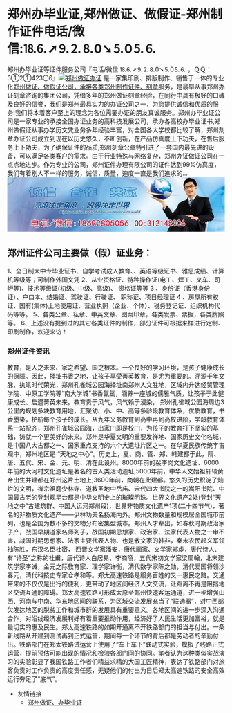 # 郑州办毕业证,郑州做证、做假证-郑州制作证件电话/微信:⒙⒍➚⒐⒉⒏0➘⒌0⒌⒍ 
郑州办毕业证等证件服务公司『电话/微信:⒙⒍➚⒐⒉⒏0➘⒌0⒌⒍ ，ＱＱ：3①2①423〇6』[![郑州做证办证](https://wpa.qq.com/pa?p=2:312142306:41)](https://wpa.qq.com/msgrd?v=3&amp;uin=312142306&amp;site=qq&amp;menu=yes) 是一家集印刷、排版制作、销售于一体的专业化[郑州做证、做假证公司，承接各类郑州制作证件、刻章](http://zzbjz.github.io)服务，是最早从事郑州办证刻章咨询的集团公司，凭借多年的郑州做证刻章经验，在同行中具有极好的口碑及良好的信誉，我们是郑州最具实力的办证公司之一，为您提供诚信和优质的服务!我们将本着客户至上的理念为各位需要办证的朋友真诚服务。​郑州办毕业证公司是一家专业的承接全国办证业务的高科技发展公司，承办各高校办毕业证书,郑州做假证从事办学历文凭业务多年经验丰富，对全国各大学校都比较了解，郑州刻章办证公司成立到现在以历史悠久，不断创新，在产品仿真度上下功夫，在售后服务上下功夫，为了确保证件的品质,郑州刻章公章特引进了一套国内最先进的设备，可以满足各类客户的需求。由于行业特殊与网络复杂，郑州办证做证公司在一点点地进步。作为专业的公司，郑州证件办理有限公司的证件达到99%仿真度，我们有着别人不一样的服务，诚信，质量，速度一直是我们追求的…
![郑州办毕业证,郑州做证,郑州做假证,郑州证件服务](./186-2.jpg)
## 郑州证件公司主要做（假）证业务：
1、全日制大中专毕业证书、自学考试成人教育、、英语等级证书、雅思成绩、计算机等级等；可制作外国文凭
2、从业资格证、特种操作证(电工、焊工、叉车、司炉等)、技术等级证(初级、中级、高级)、 资格证等等
3 、身份证（香港身份证）、户口本、结婚证、驾驶证、行驶证、 职称证、项目经理证
4 、房屋所有权证、国有(集体)土地使用证、营业执照（企业、个体）、税务登记证、组织机构代码等等。 
5、各类公章、私章、中英文章、图案印章，各类发票、票据，各类牌照等。
6、上述没有提到过的其它各类证件的制作，部分证件可根据来样进行定制、印刷制作，欢迎来访！

### 郑州证件资讯
教育，是人之未来、家之希望、国之根本。一个良好的学习环境，是孩子健康成长的保障。因此，择址书香之地，让孩子享受菁英教育，是尤为重要的。溯源千年文脉、执笔时代荣光，郑州孔雀城公园海择址南郑州人文胜地，区域内升达经贸管理学院、中原工学院等“南大学城”书香氤氲，涵养一座城的儒雅气质，让孩子于此健康成长、启遇菁英未来。教育贵于风气，风气赖于浸染， 郑州孔雀城公园海周边3公里内规划多块教育用地，汇聚幼、小、中、高等多龄段教育体系，优质教育，书香墨染，护航每个孩子的成长。从九年义务教育到高中再到高校进阶，学龄教育体系一站配齐，郑州孔雀城公园海，出家门即是校门，为孩子的教育打下坚实的基础，铸就一个更美好的未来。郑州是华夏文明的重要发祥地、国家历史文化名城，是中国八大古都之一、国家重点支持的六个大遗址片区之一。在华夏民族传统宇宙观中，郑州地区是 “天地之中心”。历史上，夏、商、管、郑、韩建都于此，隋、唐、五代、宋、金、元、明、清在此设州。8000年前的裴李岗文化遗址、6000年前的大河村文化遗址是著名的古人类活动遗址;5000年前，中华人文始祖轩辕黄帝出生并建都在郑州这片土地上;3600年前，商朝在此建都。悠久的历史积淀了灿烂的文明，禅宗祖庭少林寺、道教圣地中岳庙、宋代四大书院之一的嵩阳书院、中国最古老的登封观星台都是中华文明史上的璀璨明珠。世界文化遗产2处(登封“天地之中”古建筑群、中国大运河郑州段)，世界非物质文化遗产1项(二十四节气)，著名的非物质文化遗产——少林功夫名扬海内外。郑州文物数量和规模居全国城市前列，也是全国为数不多的文物分布密集型城市。郑州人才辈出，如春秋时期政治家子产，战国早期道家名师列子，战国初期思想家、政治家、法家代表人物之一申不害，战国时期思想家、法家主要代表人物、也是散文家的韩非，秦末农民起义军领袖陈胜，东汉名臣杜密， 西晋文学家潘安，唐代画家、文学家郑虔，唐代诗人、有“诗圣”之称的杜甫，唐代诗人白居易、李商隐，五代宋初文学家梁周翰，北宋建筑学家李诫，金元之际教育家、理学家许衡，清代数学家陈之勋，清代爱国将领沙春元，清代科技史专家仓孝和等。郑太高速铁路是服务百姓的又一惠民之路。交通带来的不仅仅是出行的便利，更带动了地区间经济人文交流，让距离不再是阻挡地区交流互通的障碍。郑太高速铁路可形成太原至郑州快速客运通道，进一步增强山西、河南与中南、华东地区间的联系，为区域交流发展充当了“联通器”，对中西部欠发达地区的脱贫工作和城市群的发展具有重要意义。各地区间的进一步深入沟通合作，对沿线经济发展利好有着重要推动作用，经济好了人民生活更加富裕，就是最切实的惠及民生。郑太高速铁路的如期开通离不开铁路部门的担当与付出。一条新线路从开建到测试再到正式运营，期间每一个环节的背后都是劳动者的辛勤付出。铁路部门在郑太铁路试运营上使用了“车上车下”联动式实验，模拟了线路正式运营，提前预估可能出现的情况和检验各部门间的协同。笔者认为这种类似实战演习的实验彰显了我国铁路工作者们精益求精的大国工匠精神，表达了铁路部门对旅客负责对工作负责的高度责任感，无疑他们的付出为日后郑太高速铁路的安全高效运行夯足了“底气”。
* 友情链接
  * [郑州做证、办毕业证](http://zzbjz.github.io)

